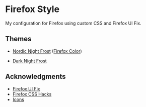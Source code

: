 # Firefox Style

My configuration for Firefox using custom CSS and Firefox UI Fix.

## Themes
* [Nordic Night Frost](https://addons.mozilla.org/en-US/firefox/addon/nordic-night-frost/)
([Firefox Color](https://color.firefox.com/?theme=XQAAAAKLBAAAAAAAAABBqYhm849SCicxcUfbB38oKRicm6da8pFTtcQNgw19Pc1aZ4ZDQ499FUcuYB-_purP28XDcZ8buogJXEnT18uY8wbMPln-RxssnsSu-E9LxF_sImdrTlELKFc63auxAoTUEgzyuZU3uZ0cfd6mDmmDNt0TKH6Ed2fhpOZbOTPoKh7GrWDtuqpL29v-PEtg0QMEuKpcPnxkFEeSLyWJtfJtxo99fgEHdCp5Tdl0vgKZOgNUaC6MkUm0a79Ymbe3VXkg2gP_OaLTfAoDbo6jZPvA_6REyYgECZ1FaYg01Nwg2qwGmtvSTeP3vcPJw1M9d3afA5Qj7yAE4uTdVSGQxa1S1c1FZktd9zFDE37tKtfFnE_F6ZRvp1IdN-Tcw9uDfM5ryYb3eZRugMrMhGiL69q8AcogrS0Zc_cH4XaaFNz80JJSalwoFd6u5sNwYzIBdtMy6Plf_I26QPFlKDuiGQ8QuRlSg77eW6HY2K2VhVkeGUdihvq5bRrZoMBo4PYtfVZ0TjC5npoKiyI4FduIsJTp99FdlpYVI6yFl0mcwIT9obVzz78tlfiARz9bFNqFLbt7Sdzw-h3_yZUdjg))

* [Dark Night Frost](https://addons.mozilla.org/en-US/firefox/addon/dark-night-frost/)

## Acknowledgments
* [Firefox UI Fix](https://github.com/black7375/Firefox-UI-Fix)
* [Firefox CSS Hacks](https://github.com/MrOtherGuy/firefox-csshacks)
* [Icons](https://www.iconfinder.com/remix-icon)